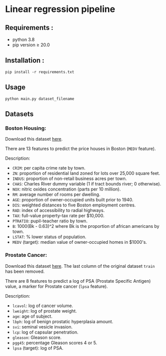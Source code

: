 # Linear regression pipeline


## Requirements :

- python 3.8
- pip version ≥ 20.0

## Installation :

```
pip install -r requirements.txt
```

## Usage

```
python main.py dataset_filename
```

## Datasets

### Boston Housing:

Download this dataset [here](https://www.kaggle.com/altavish/boston-housing-dataset).

There are 13 features to predict the price houses in Boston (`MEDV` feature).

Description:
  - `CRIM`: per capita crime rate by town.
  - `ZN`: proportion of residential land zoned for lots over 25,000 square feet.
  - `INDUS`: proportion of non-retail business acres per town.
  - `CHAS`: Charles River dummy variable (1 if tract bounds river; 0 otherwise).
  - `NOX`: nitric oxides concentration (parts per 10 million).
  - `RM`: average number of rooms per dwelling.
  - `AGE`: proportion of owner-occupied units built prior to 1940.
  - `DIS`: weighted distances to five Boston employment centres.
  - `RAD`: index of accessibility to radial highways.
  - `TAX`: full-value property-tax rate per $10,000.
  - `PTRATIO`: pupil-teacher ratio by town.
  - `B`: 1000(Bk - 0.63)^2 where Bk is the proportion of african americans by town.
  - `LSTAT`: % lower status of population.
  - `MEDV` (target): median value of owner-occupied homes in $1000's.


### Prostate Cancer:

Download this dataset [here](https://web.stanford.edu/~hastie/ElemStatLearn/datasets/prostate.data).
The last column of the original dataset `train` has been removed.

There are 8 features to predict a log of PSA (Prostate Specific Antigen) value, a marker for Prostate cancer (`lpsa` feature).

Description:
  - `lcavol`: log of cancer volume.
  - `lweight`: log of prostate weight.
  - `age`: age of subject.
  - `lbph`: log of benign prostatic hyperplasia amount.
  - `svi`: seminal vesicle invasion.
  - `lcp`: log of capsular penetration.
  - `gleason`: Gleason score.
  - `pgg45`: percentage Gleason scores 4 or 5.
  - `lpsa` (target): log of PSA.

